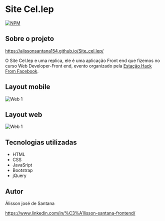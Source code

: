 # Site Cel.lep 
[![NPM](https://img.shields.io/npm/l/react)](https://github.com/alissonsantana154/Site_cel.lep/blob/master/LICENSE) 

## Sobre o projeto

https://alissonsantana154.github.io/Site_cel.lep/

O Site Cel.lep e uma replica, ele é uma aplicação Front end que fizemos no curso Web Developer-Front end, evento organizado pela [Estação Hack From Facebook](https://estacaohack.fb.com/ "Site Estação Hack From Facebook ").

 
## Layout mobile

![Web 1](https://media3.giphy.com/media/fbPsH6naNCnXJggzgm/giphy.gif?cid=790b7611037051d33727857261b19caee78832ab6e059ee4&rid=giphy.gif&ct=g)

## Layout web

![Web 1](https://media3.giphy.com/media/MwjFVF4o4FGisxYYSQ/giphy.gif?cid=790b761171bf7ec0da988974d01dc1a6b63b4e41dc04bd75&rid=giphy.gif&ct=g)

## Tecnologias utilizadas


- HTML 
- CSS
- JavaSript
- Bootstrap
- jQuery

## Autor
Álisson josé de Santana

https://www.linkedin.com/in/%C3%A1lisson-santana-frontend/

